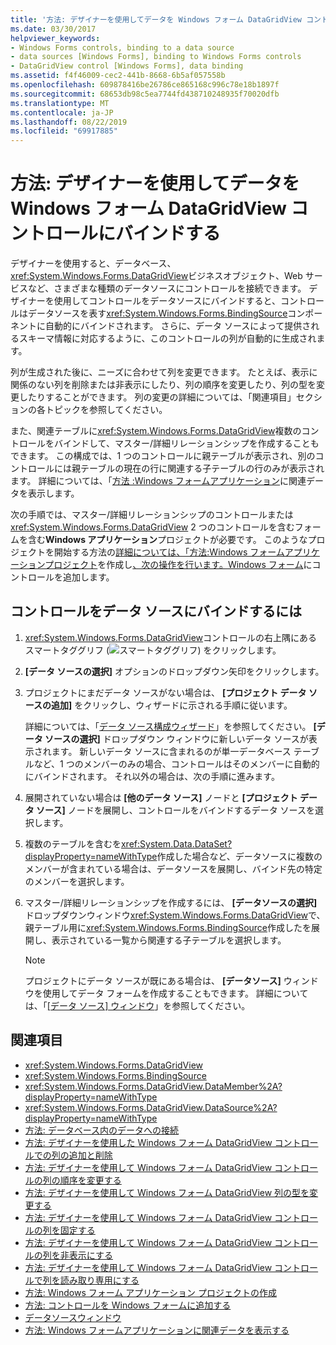 ```yaml
---
title: '方法: デザイナーを使用してデータを Windows フォーム DataGridView コントロールにバインドする'
ms.date: 03/30/2017
helpviewer_keywords:
- Windows Forms controls, binding to a data source
- data sources [Windows Forms], binding to Windows Forms controls
- DataGridView control [Windows Forms], data binding
ms.assetid: f4f46009-cec2-441b-8668-6b5af057558b
ms.openlocfilehash: 609878416be26786ce865168c996c78e18b1897f
ms.sourcegitcommit: 68653db98c5ea7744fd438710248935f70020dfb
ms.translationtype: MT
ms.contentlocale: ja-JP
ms.lasthandoff: 08/22/2019
ms.locfileid: "69917885"
---
```

# <a name="how-to-bind-data-to-the-windows-forms-datagridview-control-using-the-designer"></a>方法: デザイナーを使用してデータを Windows フォーム DataGridView コントロールにバインドする
デザイナーを使用すると、データベース、 <xref:System.Windows.Forms.DataGridView>ビジネスオブジェクト、Web サービスなど、さまざまな種類のデータソースにコントロールを接続できます。 デザイナーを使用してコントロールをデータソースにバインドすると、コントロールはデータソースを表す<xref:System.Windows.Forms.BindingSource>コンポーネントに自動的にバインドされます。 さらに、データ ソースによって提供されるスキーマ情報に対応するように、このコントロールの列が自動的に生成されます。

 列が生成された後に、ニーズに合わせて列を変更できます。 たとえば、表示に関係のない列を削除または非表示にしたり、列の順序を変更したり、列の型を変更したりすることができます。 列の変更の詳細については、「関連項目」セクションの各トピックを参照してください。

 また、関連テーブルに<xref:System.Windows.Forms.DataGridView>複数のコントロールをバインドして、マスター/詳細リレーションシップを作成することもできます。 この構成では、1 つのコントロールに親テーブルが表示され、別のコントロールには親テーブルの現在の行に関連する子テーブルの行のみが表示されます。 詳細については、「[方法 :Windows フォームアプリケーション](https://docs.microsoft.com/previous-versions/visualstudio/visual-studio-2013/57tx3hhe(v=vs.120))に関連データを表示します。

 次の手順では、マスター/詳細リレーションシップのコントロールまたは<xref:System.Windows.Forms.DataGridView> 2 つのコントロールを含むフォームを含む**Windows アプリケーション**プロジェクトが必要です。 このようなプロジェクトを開始する方法の[詳細については、「方法:Windows フォームアプリケーションプロジェクト](/visualstudio/ide/step-1-create-a-windows-forms-application-project)を作成し[、次の操作を行います。Windows フォーム](how-to-add-controls-to-windows-forms.md)にコントロールを追加します。

## <a name="to-bind-the-control-to-a-data-source"></a>コントロールをデータ ソースにバインドするには

1. <xref:System.Windows.Forms.DataGridView>コントロールの右上隅にあるスマートタググリフ (![スマートタググリフ](./media/vs-winformsmttagglyph.gif "VS_WinFormSmtTagGlyph")) をクリックします。

2. **[データ ソースの選択]** オプションのドロップダウン矢印をクリックします。

3. プロジェクトにまだデータ ソースがない場合は、 **[プロジェクト データ ソースの追加]** をクリックし、ウィザードに示される手順に従います。

     詳細については、「[データ ソース構成ウィザード](https://docs.microsoft.com/previous-versions/visualstudio/visual-studio-2013/w4dd7z6t(v=vs.120))」を参照してください。 **[データ ソースの選択]** ドロップダウン ウィンドウに新しいデータ ソースが表示されます。 新しいデータ ソースに含まれるのが単一データベース テーブルなど、1 つのメンバーのみの場合、コントロールはそのメンバーに自動的にバインドされます。 それ以外の場合は、次の手順に進みます。

4. 展開されていない場合は **[他のデータ ソース]** ノードと **[プロジェクト データ ソース]** ノードを展開し、コントロールをバインドするデータ ソースを選択します。

5. 複数のテーブルを含むを<xref:System.Data.DataSet?displayProperty=nameWithType>作成した場合など、データソースに複数のメンバーが含まれている場合は、データソースを展開し、バインド先の特定のメンバーを選択します。

6. マスター/詳細リレーションシップを作成するには、 **[データソースの選択]** ドロップダウンウィンドウ<xref:System.Windows.Forms.DataGridView>で、親テーブル用に<xref:System.Windows.Forms.BindingSource>作成したを展開し、表示されている一覧から関連する子テーブルを選択します。

    > [!NOTE]
    > プロジェクトにデータ ソースが既にある場合は、 **[データソース]** ウィンドウを使用してデータ フォームを作成することもできます。 詳細については、「[[データ ソース] ウィンドウ](https://docs.microsoft.com/previous-versions/visualstudio/visual-studio-2013/6ckyxa83(v=vs.120))」を参照してください。

## <a name="see-also"></a>関連項目

- <xref:System.Windows.Forms.DataGridView>
- <xref:System.Windows.Forms.BindingSource>
- <xref:System.Windows.Forms.DataGridView.DataMember%2A?displayProperty=nameWithType>
- <xref:System.Windows.Forms.DataGridView.DataSource%2A?displayProperty=nameWithType>
- [方法: データベース内のデータへの接続](https://docs.microsoft.com/previous-versions/visualstudio/visual-studio-2013/fxk9yw1t(v=vs.120))
- [方法: デザイナーを使用した Windows フォーム DataGridView コントロールでの列の追加と削除](add-and-remove-columns-in-the-datagrid-using-the-designer.md)
- [方法: デザイナーを使用して Windows フォーム DataGridView コントロールの列の順序を変更する](change-the-order-of-columns-in-the-datagrid-using-the-designer.md)
- [方法: デザイナーを使用して Windows フォーム DataGridView 列の型を変更する](change-the-type-of-a-wf-datagridview-column-using-the-designer.md)
- [方法: デザイナーを使用して Windows フォーム DataGridView コントロールの列を固定する](freeze-columns-in-the-datagrid-using-the-designer.md)
- [方法: デザイナーを使用して Windows フォーム DataGridView コントロールの列を非表示にする](hide-columns-in-the-datagrid-using-the-designer.md)
- [方法: デザイナーを使用して Windows フォーム DataGridView コントロールで列を読み取り専用にする](make-columns-read-only-in-the-datagrid-using-the-designer.md)
- [方法: Windows フォーム アプリケーション プロジェクトの作成](/visualstudio/ide/step-1-create-a-windows-forms-application-project)
- [方法: コントロールを Windows フォームに追加する](how-to-add-controls-to-windows-forms.md)
- [データソースウィンドウ](https://docs.microsoft.com/previous-versions/visualstudio/visual-studio-2013/6ckyxa83(v=vs.120))
- [方法: Windows フォームアプリケーションに関連データを表示する](https://docs.microsoft.com/previous-versions/visualstudio/visual-studio-2013/57tx3hhe(v=vs.120))
